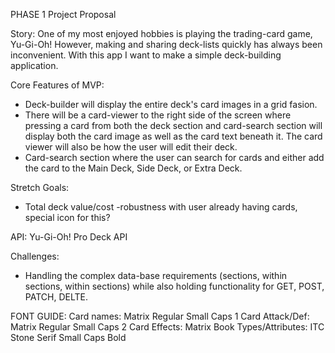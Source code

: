 PHASE 1 Project Proposal

Story: 
One of my most enjoyed hobbies is playing the trading-card game, Yu-Gi-Oh! However, making and sharing deck-lists quickly has always been inconvenient. With this app I want to make a simple deck-building application.

Core Features of MVP: 
- Deck-builder will display the entire deck's card images in a grid fasion. 
- There will be a card-viewer to the right side of the screen where pressing a card from both the deck section and card-search section will display both the card image as well as the card text beneath it. The card viewer will also be how the user will edit their deck. 
- Card-search section where the user can search for cards and either add the card to the Main Deck, Side Deck, or Extra Deck. 

Stretch Goals:
- Total deck value/cost
	-robustness with user already having cards, special icon for this?

API: 
Yu-Gi-Oh! Pro Deck API

Challenges:
- Handling the complex data-base requirements (sections, within sections, within sections) while also holding functionality for GET, POST, PATCH, DELTE. 

FONT GUIDE:
Card names: Matrix Regular Small Caps 1
Card Attack/Def: Matrix Regular Small Caps 2
Card Effects: Matrix Book
Types/Attributes: ITC Stone Serif Small Caps Bold
